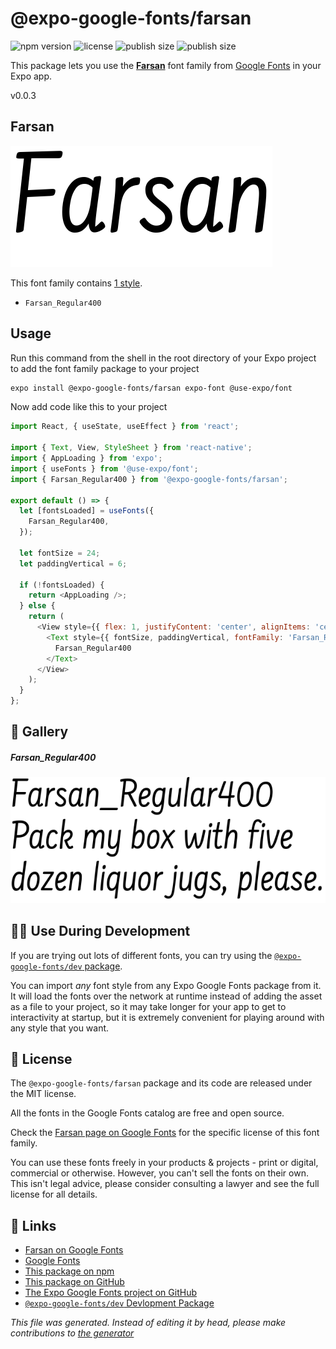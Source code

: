 # @expo-google-fonts/farsan

![npm version](https://flat.badgen.net/npm/v/@expo-google-fonts/farsan)
![license](https://flat.badgen.net/github/license/expo/google-fonts)
![publish size](https://flat.badgen.net/packagephobia/install/@expo-google-fonts/farsan)
![publish size](https://flat.badgen.net/packagephobia/publish/@expo-google-fonts/farsan)

This package lets you use the [**Farsan**](https://fonts.google.com/specimen/Farsan) font family from [Google Fonts](https://fonts.google.com/) in your Expo app.

v0.0.3

## Farsan

![Farsan](./font-family.png)

This font family contains [1 style](#gallery).

- `Farsan_Regular400`

## Usage

Run this command from the shell in the root directory of your Expo project to add the font family package to your project
```sh
expo install @expo-google-fonts/farsan expo-font @use-expo/font
```

Now add code like this to your project
```js
import React, { useState, useEffect } from 'react';

import { Text, View, StyleSheet } from 'react-native';
import { AppLoading } from 'expo';
import { useFonts } from '@use-expo/font';
import { Farsan_Regular400 } from '@expo-google-fonts/farsan';

export default () => {
  let [fontsLoaded] = useFonts({
    Farsan_Regular400,
  });

  let fontSize = 24;
  let paddingVertical = 6;

  if (!fontsLoaded) {
    return <AppLoading />;
  } else {
    return (
      <View style={{ flex: 1, justifyContent: 'center', alignItems: 'center' }}>
        <Text style={{ fontSize, paddingVertical, fontFamily: 'Farsan_Regular400' }}>
          Farsan_Regular400
        </Text>
      </View>
    );
  }
};

```

## 🔡 Gallery

##### Farsan_Regular400
![Farsan_Regular400](./06d96e20a2d15a86aca97dc3632eec9628587c3c335c563af7181458c2e91c54.ttf.png)


## 👩‍💻 Use During Development

If you are trying out lots of different fonts, you can try using the [`@expo-google-fonts/dev` package](https://github.com/expo/google-fonts/tree/master/font-packages/dev#readme).

You can import *any* font style from any Expo Google Fonts package from it. It will load the fonts
over the network at runtime instead of adding the asset as a file to your project, so it may take longer
for your app to get to interactivity at startup, but it is extremely convenient
for playing around with any style that you want.

## 📖 License

The `@expo-google-fonts/farsan` package and its code are released under the MIT license.

All the fonts in the Google Fonts catalog are free and open source.

Check the [Farsan page on Google Fonts](https://fonts.google.com/specimen/Farsan) for the specific license of this font family.

You can use these fonts freely in your products & projects - print or digital, commercial or otherwise. However, you can't sell the fonts on their own. This isn't legal advice, please consider consulting a lawyer and see the full license for all details.

## 🔗 Links

- [Farsan on Google Fonts](https://fonts.google.com/specimen/Farsan)
- [Google Fonts](https://fonts.google.com/)
- [This package on npm](https://www.npmjs.com/package/@expo-google-fonts/farsan)
- [This package on GitHub](https://github.com/expo/google-fonts/tree/master/font-packages/farsan)
- [The Expo Google Fonts project on GitHub](https://github.com/expo/google-fonts)
- [`@expo-google-fonts/dev` Devlopment Package](https://github.com/expo/google-fonts/tree/master/font-packages/dev)


*This file was generated. Instead of editing it by head, please make contributions to [the generator](https://github.com/expo/google-fonts/tree/master/packages/generator)*
